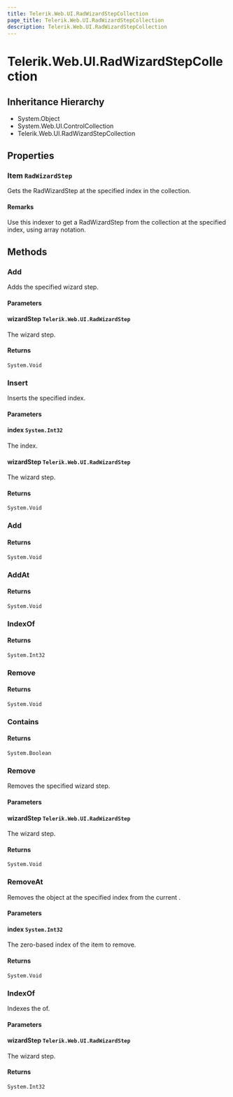 ```yaml
---
title: Telerik.Web.UI.RadWizardStepCollection
page_title: Telerik.Web.UI.RadWizardStepCollection
description: Telerik.Web.UI.RadWizardStepCollection
---
```


# Telerik.Web.UI.RadWizardStepCollection

## Inheritance Hierarchy

* System.Object
* System.Web.UI.ControlCollection
* Telerik.Web.UI.RadWizardStepCollection

## Properties

###  Item `RadWizardStep`

Gets the RadWizardStep at the specified index in the
                collection.

#### Remarks
Use this indexer to get a RadWizardStep from the collection at
                the specified index, using array notation.

## Methods

###  Add

Adds the specified wizard step.

#### Parameters

#### wizardStep `Telerik.Web.UI.RadWizardStep`

The wizard step.

#### Returns

`System.Void` 

###  Insert

Inserts the specified index.

#### Parameters

#### index `System.Int32`

The index.

#### wizardStep `Telerik.Web.UI.RadWizardStep`

The wizard step.

#### Returns

`System.Void` 

###  Add

#### Returns

`System.Void` 

###  AddAt

#### Returns

`System.Void` 

###  IndexOf

#### Returns

`System.Int32` 

###  Remove

#### Returns

`System.Void` 

###  Contains

#### Returns

`System.Boolean` 

###  Remove

Removes the specified wizard step.

#### Parameters

#### wizardStep `Telerik.Web.UI.RadWizardStep`

The wizard step.

#### Returns

`System.Void` 

###  RemoveAt

Removes the  object at the specified index 
            from the current .

#### Parameters

#### index `System.Int32`

The zero-based index of the item to remove.

#### Returns

`System.Void` 

###  IndexOf

Indexes the of.

#### Parameters

#### wizardStep `Telerik.Web.UI.RadWizardStep`

The wizard step.

#### Returns

`System.Int32` 

